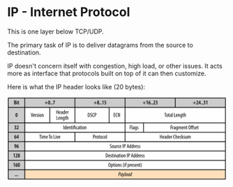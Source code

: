 # IP - Internet Protocol

This is one layer below TCP/UDP.

The primary task of IP is to deliver datagrams from the source to destination.

IP doesn't concern itself with congestion, high load, or other issues.  It acts
more as interface that protocols built on top of it can then customize.  

Here is what the IP header looks like (20 bytes):

![IP Header](./assets/ip-header.png)

